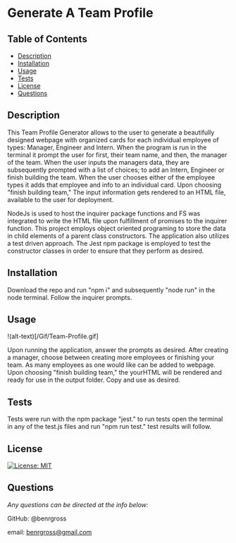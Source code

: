# Generate A Team Profile

## Table of Contents

- [Description](#description)
- [Installation](#installation)
- [Usage](#usage)
- [Tests](#tests)
- [License](#license)
- [Questions](#questions)

## Description

This Team Profile Generator allows to the user to generate a beautifully designed webpage with organized cards for each individual employee of types: Manager, Engineer and Intern. When the program is run in the terminal it prompt the user for first, their team name, and then, the manager of the team. When the user inputs the managers data, they are subsequently prompted with a list of choices; to add an Intern, Engineer or finish building the team. When the user chooses either of the employee types it adds that employee and info to an individual card. Upon choosing "finish building team," The input information gets rendered to an HTML file, available to the user for deployment.

NodeJs is used to host the inquirer package functions and FS was integrated to write the HTML file upon fulfillment of promises to the inquirer function. This project employs object oriented programing to store the data in child elements of a parent class constructors. The application also utilizes a test driven approach. The Jest npm package is employed to test the constructor classes in order to ensure that they perform as desired.

## Installation

Download the repo and run "npm i" and subsequently "node run" in the node terminal. Follow the inquirer prompts.

## Usage

!(alt-text)[/Gif/Team-Profile.gif]

Upon running the application, answer the prompts as desired. After creating a manager, choose between creating more employees or finishing your team. As many employees as one would like can be added to webpage. Upon choosing "finish building team," the yourHTML will be rendered and ready for use in the output folder. Copy and use as desired.

## Tests

Tests were run with the npm package "jest." to run tests open the terminal in any of the test.js files and run "npm run test." test results will follow.

## License

[![License: MIT](https://img.shields.io/badge/License-MIT-yellow.svg)](https://opensource.org/licenses/MIT)

## Questions

_Any questions can be directed at the info below:_

GitHub: @benrgross

email: benrgross@gmail.com
